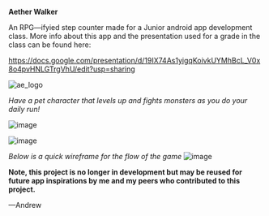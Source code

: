 **Aether Walker**

An RPG—ifyied step counter made for a Junior android app development class.
More info about this app and the presentation used for a grade in the class can be found here:

https://docs.google.com/presentation/d/19IX74As1yigqKoivkUYMhBcL_V0x8o4pvHNLGTrgVhU/edit?usp=sharing

![ae_logo](https://github.com/Vante3012/GenshinStepCounter/assets/49324678/9c58766b-af6e-4d4c-aeb4-e592d7ed0a5d)

_Have a pet character that levels up and fights monsters as you do your daily run!_

![image](https://github.com/Vante3012/GenshinStepCounter/assets/49324678/5364422b-c991-4485-b6c0-93fb42a13a69)


![image](https://github.com/Vante3012/GenshinStepCounter/assets/49324678/0b7f35f6-bda7-467a-8353-a9760617b330)

_Below is a quick wireframe for the flow of the game_
![image](https://github.com/Vante3012/GenshinStepCounter/assets/49324678/812765d7-efe0-4b70-8023-2b6a8d9adf61)

**Note, this project is no longer in development but may be reused for future app inspirations by me and my peers who contributed to this project.**

—Andrew
